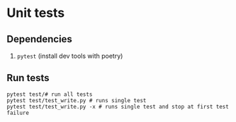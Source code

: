 # Unit tests

## Dependencies
1. `pytest` (install dev tools with poetry)

## Run tests
```
pytest test/# run all tests
pytest test/test_write.py # runs single test
pytest test/test_write.py -x # runs single test and stop at first test failure
```
